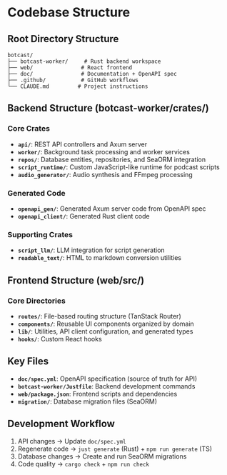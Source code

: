 # Codebase Structure

## Root Directory Structure
```
botcast/
├── botcast-worker/     # Rust backend workspace
├── web/               # React frontend
├── doc/               # Documentation + OpenAPI spec
├── .github/           # GitHub workflows
└── CLAUDE.md         # Project instructions
```

## Backend Structure (botcast-worker/crates/)

### Core Crates
- **`api/`**: REST API controllers and Axum server
- **`worker/`**: Background task processing and worker services
- **`repos/`**: Database entities, repositories, and SeaORM integration
- **`script_runtime/`**: Custom JavaScript-like runtime for podcast scripts
- **`audio_generator/`**: Audio synthesis and FFmpeg processing

### Generated Code
- **`openapi_gen/`**: Generated Axum server code from OpenAPI spec
- **`openapi_client/`**: Generated Rust client code

### Supporting Crates
- **`script_llm/`**: LLM integration for script generation
- **`readable_text/`**: HTML to markdown conversion utilities

## Frontend Structure (web/src/)

### Core Directories
- **`routes/`**: File-based routing structure (TanStack Router)
- **`components/`**: Reusable UI components organized by domain
- **`lib/`**: Utilities, API client configuration, and generated types
- **`hooks/`**: Custom React hooks

## Key Files
- **`doc/spec.yml`**: OpenAPI specification (source of truth for API)
- **`botcast-worker/Justfile`**: Backend development commands
- **`web/package.json`**: Frontend scripts and dependencies
- **`migration/`**: Database migration files (SeaORM)

## Development Workflow
1. API changes → Update `doc/spec.yml`
2. Regenerate code → `just generate` (Rust) + `npm run generate` (TS)
3. Database changes → Create and run SeaORM migrations
4. Code quality → `cargo check` + `npm run check`